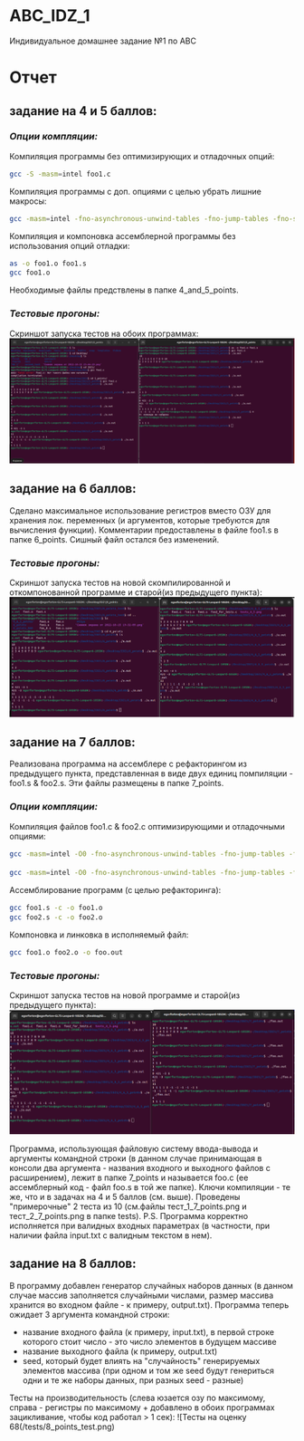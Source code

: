 # ABC_IDZ_1
Индивидуальное домашнее задание №1 по АВС

# Отчет
## задание на 4 и 5 баллов:
### _Опции компляции:_
Компиляция программы без оптимизирующих и отладочных опций:
```sh
gcc -S -masm=intel foo1.c
```
Компиляция программы с доп. опциями с целью убрать лишние макросы:
```sh
gcc -masm=intel -fno-asynchronous-unwind-tables -fno-jump-tables -fno-stack-protector -fno-exceptions foo1.c -S -o foo1.s
```

Компиляция и компоновка ассемблерной программы без использования опций отладки:
```sh
as -o foo1.o foo1.s
gcc foo1.o
```

Необходимые файлы предствлены в папке 4_and_5_points.

### _Тестовые прогоны:_
Скриншот запуска тестов на обоих программах:
![Тесты на оценку 4 и 5](/tests/tests_4_5.png)


## задание на 6 баллов:
Сделано максимальное использование регистров вместо ОЗУ для хранения лок. переменных (и аргументов, которые требуются для вычисления функции). Комментарии предоставлены в файле foo1.s в папке 6_points. Сишный файл остался без изменений.

### _Тестовые прогоны:_
Скриншот запуска тестов на новой скомпилированной и откомпонованной программе и старой(из предыдущего пункта):
![Тесты на оценку 6](/tests/tests_6.png)


## задание на 7 баллов:
Реализована программа на ассемблере с рефакторингом из предыдущего пункта, представленная в виде двух единиц помпиляции - foo1.s & foo2.s. Эти файлы размещены в папке 7_points.
### _Опции компляции:_
Компиляция файлов foo1.c & foo2.c оптимизирующими и отладочными опциями:
```sh
gcc -masm=intel -O0 -fno-asynchronous-unwind-tables -fno-jump-tables -fno-stack-protector -fno-exceptions foo1.c -S -o foo1.s

gcc -masm=intel -O0 -fno-asynchronous-unwind-tables -fno-jump-tables -fno-stack-protector -fno-exceptions foo2.c -S -o foo2.s
```
Ассемблирование программ (с целью рефакторинга):
```sh
gcc foo1.s -c -o foo1.o
gcc foo2.s -c -o foo2.o
```
Компоновка и линковка в исполняемый файл:
```sh
gcc foo1.o foo2.o -o foo.out
```
### _Тестовые прогоны:_
Скриншот запуска тестов на новой программе и старой(из предыдущего пункта):
![Тесты на оценку 7](/tests/tests_7_1.png)

Программа, использующая файловую систему ввода-вывода и аргументы командной строки (в данном случае принимающая в консоли два аргумента - названия входного и выходного файлов с расширением), лежит в папке 7_points и называется foo.c (ее ассемблерный код - файл foo.s в той же папке). Ключи компиляции - те же, что и в задачах на 4 и 5 баллов (см. выше). Проведены "примерочные" 2 теста из 10 (см.файлы тест_1_7_points.png и тест_2_7_points.png в папке tests).
P.S. Программа корректно исполняется при валидных входных параметрах (в частности, при наличии файла input.txt с валидным текстом в нем).

## задание на 8 баллов:
В программу добавлен генератор случайных наборов данных (в данном случае массив заполняется случайными числами, размер массива хранится во входном файле - к примеру, output.txt).
Программа теперь ожидает 3 аргумента командной строки:
- название входного файла (к примеру, input.txt), в первой строке которого стоит число - это число элементов в будущем массиве
- название выходного файла (к примеру, output.txt)
- seed, который будет влиять на "случайность" генерируемых элементов массива (при одном и том же seed будут генериться одни и те же наборы данных, при разных seed - разные)

Тесты на производительность (слева юзается озу по максимому, справа - регистры по максимому + добавлено в обоих программах зацикливание, чтобы код работал > 1 сек):
![Тесты на оценку 68(/tests/8_points_test.png)
